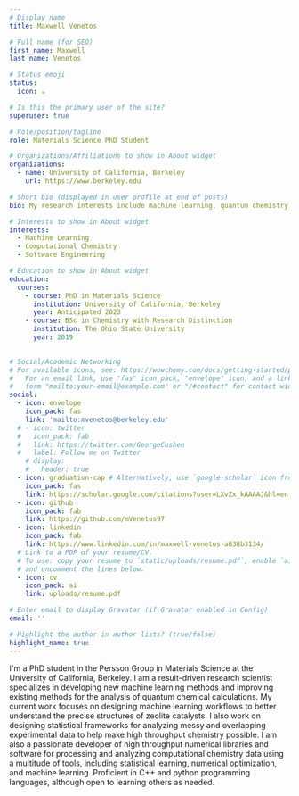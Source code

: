 ```yaml
---
# Display name
title: Maxwell Venetos

# Full name (for SEO)
first_name: Maxwell
last_name: Venetos

# Status emoji
status:
  icon: ☕️

# Is this the primary user of the site?
superuser: true

# Role/position/tagline
role: Materials Science PhD Student

# Organizations/Affiliations to show in About widget
organizations:
  - name: University of California, Berkeley
    url: https://www.berkeley.edu

# Short bio (displayed in user profile at end of posts)
bio: My research interests include machine learning, quantum chemistry and high-throughput chemistry workflows.

# Interests to show in About widget
interests:
  - Machine Learning
  - Computational Chemistry
  - Software Engineering

# Education to show in About widget
education:
  courses:
    - course: PhD in Materials Science
      institution: University of California, Berkeley
      year: Anticipated 2023
    - course: BSc in Chemistry with Research Distinction
      institution: The Ohio State University
      year: 2019
    

# Social/Academic Networking
# For available icons, see: https://wowchemy.com/docs/getting-started/page-builder/#icons
#   For an email link, use "fas" icon pack, "envelope" icon, and a link in the
#   form "mailto:your-email@example.com" or "/#contact" for contact widget.
social:
  - icon: envelope
    icon_pack: fas
    link: 'mailto:mvenetos@berkeley.edu'
  # - icon: twitter
  #   icon_pack: fab
  #   link: https://twitter.com/GeorgeCushen
  #   label: Follow me on Twitter
    # display:
    #   header: true
  - icon: graduation-cap # Alternatively, use `google-scholar` icon from `ai` icon pack
    icon_pack: fas
    link: https://scholar.google.com/citations?user=LXvZx_kAAAAJ&hl=en
  - icon: github
    icon_pack: fab
    link: https://github.com/mVenetos97
  - icon: linkedin
    icon_pack: fab
    link: https://www.linkedin.com/in/maxwell-venetos-a838b3134/
  # Link to a PDF of your resume/CV.
  # To use: copy your resume to `static/uploads/resume.pdf`, enable `ai` icons in `params.yaml`,
  # and uncomment the lines below.
  - icon: cv
    icon_pack: ai
    link: uploads/resume.pdf

# Enter email to display Gravatar (if Gravatar enabled in Config)
email: ''

# Highlight the author in author lists? (true/false)
highlight_name: true
---
```


I'm a PhD student in the Persson Group in Materials Science at the University of California, Berkeley. I am a result-driven research scientist specializes in developing new machine learning methods and improving existing methods for the analysis of quantum chemical calculations. My current work focuses on designing machine learning workflows to better understand the precise structures of zeolite catalysts. I also work on designing statistical frameworks for analyzing messy and overlapping experimental data to help make high throughput chemistry possible. I am also a passionate developer of high throughput numerical libraries and software for processing and analyzing computational chemistry data using a multitude of tools, including statistical learning, numerical optimization, and machine learning. Proficient in C++ and python programming languages, although open to learning others as needed.